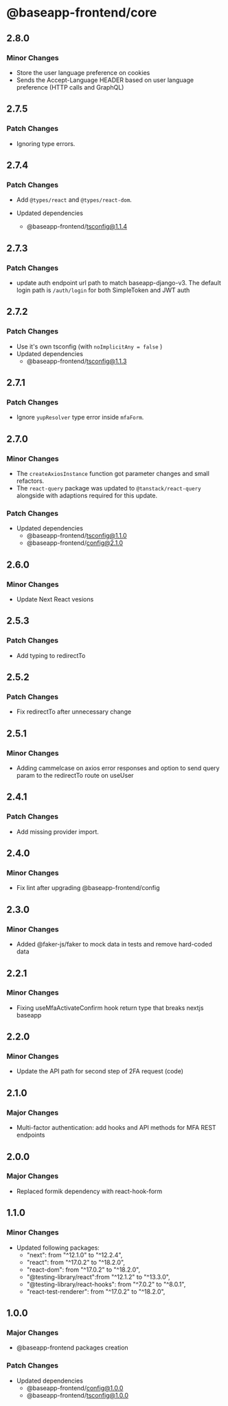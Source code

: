 # @baseapp-frontend/core

## 2.8.0

### Minor Changes

- Store the user language preference on cookies
- Sends the Accept-Language HEADER based on user language preference (HTTP calls and GraphQL)

## 2.7.5

### Patch Changes

- Ignoring type errors.

## 2.7.4

### Patch Changes

- Add `@types/react` and `@types/react-dom`.

- Updated dependencies
  - @baseapp-frontend/tsconfig@1.1.4

## 2.7.3

### Patch Changes

- update auth endpoint url path to match baseapp-django-v3. The default login path is `/auth/login` for both SimpleToken and JWT auth

## 2.7.2

### Patch Changes

- Use it's own tsconfig (with `noImplicitAny = false` )
- Updated dependencies
  - @baseapp-frontend/tsconfig@1.1.3

## 2.7.1

### Patch Changes

- Ignore `yupResolver` type error inside `mfaForm`.

## 2.7.0

### Minor Changes

- The `createAxiosInstance` function got parameter changes and small refactors.
- The `react-query` package was updated to `@tanstack/react-query` alongside with adaptions required for this update.

### Patch Changes

- Updated dependencies
  - @baseapp-frontend/tsconfig@1.1.0
  - @baseapp-frontend/config@2.1.0

## 2.6.0

### Minor Changes

- Update Next React vesions

## 2.5.3

### Patch Changes

- Add typing to redirectTo

## 2.5.2

### Patch Changes

- Fix redirectTo after unnecessary change

## 2.5.1

### Minor Changes

- Adding cammelcase on axios error responses and option to send query param to the redirectTo route on useUser

## 2.4.1

### Patch Changes

- Add missing provider import.

## 2.4.0

### Minor Changes

- Fix lint after upgrading @baseapp-frontend/config

## 2.3.0

### Minor Changes

- Added @faker-js/faker to mock data in tests and remove hard-coded data

## 2.2.1

### Minor Changes

- Fixing useMfaActivateConfirm hook return type that breaks nextjs baseapp

## 2.2.0

### Minor Changes

- Update the API path for second step of 2FA request (code)

## 2.1.0

### Major Changes

- Multi-factor authentication: add hooks and API methods for MFA REST endpoints

## 2.0.0

### Major Changes

- Replaced formik dependency with react-hook-form

## 1.1.0

### Minor Changes

- Updated following packages:
  - "next": from "^12.1.0" to "^12.2.4",
  - "react": from "^17.0.2" to "^18.2.0",
  - "react-dom": from "^17.0.2" to "^18.2.0",
  - "@testing-library/react":from "^12.1.2" to "^13.3.0",
  - "@testing-library/react-hooks": from "^7.0.2" to "^8.0.1",
  - "react-test-renderer": from "^17.0.2" to "^18.2.0",

## 1.0.0

### Major Changes

- @baseapp-frontend packages creation

### Patch Changes

- Updated dependencies
  - @baseapp-frontend/config@1.0.0
  - @baseapp-frontend/tsconfig@1.0.0
